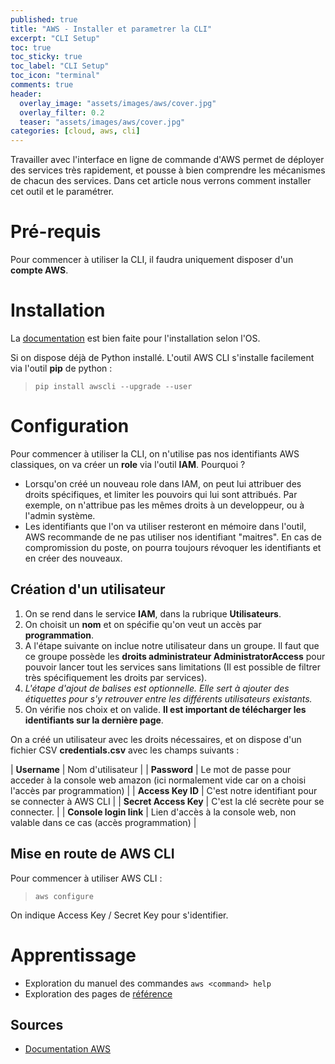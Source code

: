 ```yaml
---
published: true
title: "AWS - Installer et parametrer la CLI"
excerpt: "CLI Setup"
toc: true
toc_sticky: true
toc_label: "CLI Setup"
toc_icon: "terminal"
comments: true
header:
  overlay_image: "assets/images/aws/cover.jpg"
  overlay_filter: 0.2
  teaser: "assets/images/aws/cover.jpg"
categories: [cloud, aws, cli]
---
```


Travailler avec l'interface en ligne de commande d'AWS permet de déployer des services très rapidement, et pousse à bien comprendre les mécanismes de chacun des services. Dans cet article nous verrons comment installer cet outil et le paramétrer.

# Pré-requis

Pour commencer à utiliser la CLI, il faudra uniquement disposer d'un **compte AWS**.

# Installation

La [documentation](https://docs.aws.amazon.com/fr_fr/cli/latest/userguide/cli-chap-install.html) est bien faite pour l'installation selon l'OS.

Si on dispose déjà de Python installé. L'outil AWS CLI s'installe facilement via l'outil **pip** de python :

> `pip install awscli --upgrade --user`

# Configuration

Pour commencer à utiliser la CLI, on n'utilise pas nos identifiants AWS classiques, on va créer un **role** via l'outil **IAM**. Pourquoi ?
- Lorsqu'on créé un nouveau role dans IAM, on peut lui attribuer des droits spécifiques, et limiter les pouvoirs qui lui sont attribués. Par exemple, on n'attribue pas les mêmes droits à un developpeur, ou à l'admin système.
- Les identifiants que l'on va utiliser resteront en mémoire dans l'outil, AWS recommande de ne pas utiliser nos identifiant "maitres". En cas de compromission du poste, on pourra toujours révoquer les identifiants et en créer des nouveaux.

## Création d'un utilisateur

1. On se rend dans le service **IAM**, dans la rubrique **Utilisateurs**.
2. On choisit un **nom** et on spécifie qu'on veut un accès par **programmation**.
3. A l'étape suivante on inclue notre utilisateur dans un groupe. Il faut que ce groupe possède les **droits administrateur AdministratorAccess** pour pouvoir lancer tout les services sans limitations (Il est possible de filtrer très spécifiquement les droits par services).
4. *L'étape d'ajout de balises est optionnelle. Elle sert à ajouter des étiquettes pour s'y retrouver entre les différents utilisateurs existants.*
5. On vérifie nos choix et on valide. **Il est important de télécharger les identifiants sur la dernière page**.

On a créé un utilisateur avec les droits nécessaires, et on dispose d'un fichier CSV **credentials.csv** avec les champs suivants :

| **Username** | Nom d'utilisateur |
| **Password** | Le mot de passe pour acceder à la console web amazon (ici normalement vide car on a choisi l'accès par programmation) |
| **Access Key ID** | C'est notre identifiant pour se connecter à AWS CLI |
| **Secret Access Key** | C'est la clé secrète pour se connecter. |
| **Console login link** | Lien d'accès à la console web, non valable dans ce cas (accès programmation) |

## Mise en route de AWS CLI

Pour commencer à utiliser AWS CLI :

> `aws configure`

On indique Access Key / Secret Key pour s'identifier.

# Apprentissage

- Exploration du manuel des commandes ```aws <command> help```
- Exploration des pages de <a href="https://docs.aws.amazon.com/cli/latest/reference/s3api/" target="_blank">référence</a>

## Sources

- [Documentation AWS](https://docs.aws.amazon.com/index.html#lang/fr_fr)
